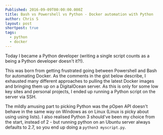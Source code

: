 ```yaml
---
Published: 2016-09-09T00:00:00.000Z
title: Bash vs Powershell vs Python - Docker automation with Python
author: Chris S
layout: post
shortpost: true
tags:
  - python
  - docker
---
```



Today I became a Python developer (writing a single script counts as a being a Python developer doesn't it?!).

This was born from getting frustrated going between Powershell and Bash for automating Docker. As the comments in the gist below describe, I exhausted many different approaches to pulling the latest Docker images and bringing them up on a DigitalOcean server. As this is only for some low key sites and personal projects, I ended up running a Python script on the server via SSH.

The mildly amusing part to picking Python was the pOpen API doesn't behave in the same way on Windows as on Linux (Linux is picky about using using lists). I also realised Python 3 should've been my choice from the start, instead of 2 - but running python on an Ubuntu server always defaults to 2.7, so you end up doing a `python3 myscript.py`.

<script src="https://gist.github.com/yetanotherchris/84177157d590acdb0614866ff1d1c536.js"></script>